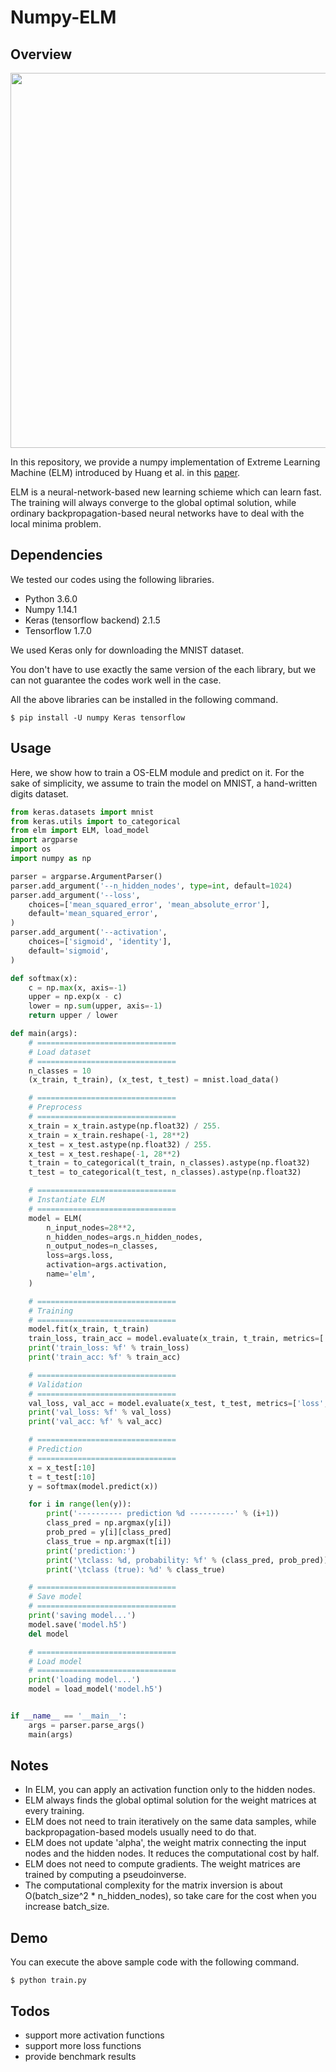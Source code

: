 # Numpy-ELM

## Overview

<div align="center">
    <img src="https://i.imgur.com/GckJu86.png" width=600>
</div>

In this repository, we provide a numpy implementation of Extreme Learning Machine (ELM)
introduced by Huang et al. in this [paper](http://ieeexplore.ieee.org/document/1380068/?reload=true).

ELM is a neural-network-based new learning schieme which can learn fast.
The training will always converge to the global optimal solution,
while ordinary backpropagation-based neural networks have to deal with
the local minima problem.

## Dependencies

We tested our codes using the following libraries.

* Python 3.6.0
* Numpy 1.14.1
* Keras (tensorflow backend) 2.1.5
* Tensorflow 1.7.0

We used Keras only for downloading the MNIST dataset.

You don't have to use exactly the same version of the each library,
but we can not guarantee the codes work well in the case.

All the above libraries can be installed in the following command.

`$ pip install -U numpy Keras tensorflow`

## Usage

Here, we show how to train a OS-ELM module and predict on it.
For the sake of simplicity, we assume to train the model on MNIST, a
hand-written digits dataset.

```python
from keras.datasets import mnist
from keras.utils import to_categorical
from elm import ELM, load_model
import argparse
import os
import numpy as np

parser = argparse.ArgumentParser()
parser.add_argument('--n_hidden_nodes', type=int, default=1024)
parser.add_argument('--loss',
    choices=['mean_squared_error', 'mean_absolute_error'],
    default='mean_squared_error',
)
parser.add_argument('--activation',
    choices=['sigmoid', 'identity'],
    default='sigmoid',
)

def softmax(x):
    c = np.max(x, axis=-1)
    upper = np.exp(x - c)
    lower = np.sum(upper, axis=-1)
    return upper / lower

def main(args):
    # ===============================
    # Load dataset
    # ===============================
    n_classes = 10
    (x_train, t_train), (x_test, t_test) = mnist.load_data()

    # ===============================
    # Preprocess
    # ===============================
    x_train = x_train.astype(np.float32) / 255.
    x_train = x_train.reshape(-1, 28**2)
    x_test = x_test.astype(np.float32) / 255.
    x_test = x_test.reshape(-1, 28**2)
    t_train = to_categorical(t_train, n_classes).astype(np.float32)
    t_test = to_categorical(t_test, n_classes).astype(np.float32)

    # ===============================
    # Instantiate ELM
    # ===============================
    model = ELM(
        n_input_nodes=28**2,
        n_hidden_nodes=args.n_hidden_nodes,
        n_output_nodes=n_classes,
        loss=args.loss,
        activation=args.activation,
        name='elm',
    )

    # ===============================
    # Training
    # ===============================
    model.fit(x_train, t_train)
    train_loss, train_acc = model.evaluate(x_train, t_train, metrics=['loss', 'accuracy'])
    print('train_loss: %f' % train_loss)
    print('train_acc: %f' % train_acc)

    # ===============================
    # Validation
    # ===============================
    val_loss, val_acc = model.evaluate(x_test, t_test, metrics=['loss', 'accuracy'])
    print('val_loss: %f' % val_loss)
    print('val_acc: %f' % val_acc)

    # ===============================
    # Prediction
    # ===============================
    x = x_test[:10]
    t = t_test[:10]
    y = softmax(model.predict(x))

    for i in range(len(y)):
        print('---------- prediction %d ----------' % (i+1))
        class_pred = np.argmax(y[i])
        prob_pred = y[i][class_pred]
        class_true = np.argmax(t[i])
        print('prediction:')
        print('\tclass: %d, probability: %f' % (class_pred, prob_pred))
        print('\tclass (true): %d' % class_true)

    # ===============================
    # Save model
    # ===============================
    print('saving model...')
    model.save('model.h5')
    del model

    # ===============================
    # Load model
    # ===============================
    print('loading model...')
    model = load_model('model.h5')


if __name__ == '__main__':
    args = parser.parse_args()
    main(args)
```

## Notes

* In ELM, you can apply an activation function only to the hidden nodes.
* ELM always finds the global optimal solution for the weight matrices at every training.
* ELM does not need to train iteratively on the same data samples,
while backpropagation-based models usually need to do that.
* ELM does not update 'alpha', the weight matrix connecting the input nodes
and the hidden nodes. It reduces the computational cost by half.
* ELM does not need to compute gradients. The weight matrices are trained by
computing a pseudoinverse.
* The computational complexity for the matrix inversion is about O(batch_size^2 \* n_hidden_nodes),
so take care for the cost when you increase batch\_size.
## Demo

You can execute the above sample code with the following command.

`$ python train.py`

## Todos

* support more activation functions
* support more loss functions
* provide benchmark results
